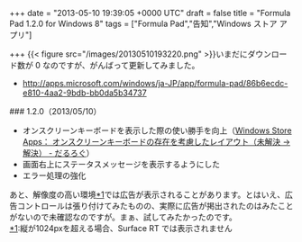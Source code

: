 
+++
date = "2013-05-10 19:39:05 +0000 UTC"
draft = false
title = "Formula Pad 1.2.0 for Windows 8"
tags = ["Formula Pad","告知","Windows ストア アプリ"]

+++
{{< figure src="/images/20130510193220.png"  >}}いまだにダウンロード数が 0 なのですが、がんばって更新してみました。

<ul>
<li><a href="http://apps.microsoft.com/windows/ja-JP/app/formula-pad/86b6ecdc-e810-4aa2-9bdb-bb0da5b34737">http://apps.microsoft.com/windows/ja-JP/app/formula-pad/86b6ecdc-e810-4aa2-9bdb-bb0da5b34737</a></li>
</ul>
<div class="section">
    ### 1.2.0（2013/05/10）
    
<ul>
<li>オンスクリーンキーボードを表示した際の使い勝手を向上（<a href="https://blog.daruyanagi.jp/entry/2013/05/09/215306">Windows Store Apps： オンスクリーンキーボードの存在を考慮したレイアウト（未解決 → 解決） - だるろぐ</a>）</li>
<li>画面右上にステータスメッセージを表示するようにした</li>
<li>エラー処理の強化</li>
</ul>あと、解像度の高い環境<a href="#f-2a8a0263" name="fn-2a8a0263" title="縦が1024pxを超える場合、Surface RT では表示されません">*1</a>では広告が表示されることがあります。とはいえ、広告コントロールは張り付けてみたものの、実際に広告が掲出されたのはみたことがないので未確認なのですが。まぁ、試してみたかったのです。

</div><div class="footnote">
<a href="#fn-2a8a0263" name="f-2a8a0263" class="footnote-number">*1</a><span class="footnote-delimiter">:</span><span class="footnote-text">縦が1024pxを超える場合、Surface RT では表示されません</span>
</div>

